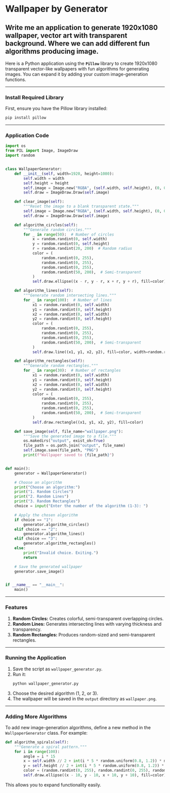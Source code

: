 # Wallpaper by Generator

## Write me an application to generate 1920x1080 wallpaper, vector art with transparent background. Where we can add different fun algorithms producing image.

Here is a Python application using the **`Pillow`** library to create 1920x1080 transparent vector-like wallpapers with fun algorithms for generating images. You can expand it by adding your custom image-generation functions.

---

### Install Required Library

First, ensure you have the Pillow library installed:

```bash
pip install pillow
```

---

### Application Code

```python
import os
from PIL import Image, ImageDraw
import random


class WallpaperGenerator:
    def __init__(self, width=1920, height=1080):
        self.width = width
        self.height = height
        self.image = Image.new("RGBA", (self.width, self.height), (0, 0, 0, 0))
        self.draw = ImageDraw.Draw(self.image)

    def clear_image(self):
        """Reset the image to a blank transparent state."""
        self.image = Image.new("RGBA", (self.width, self.height), (0, 0, 0, 0))
        self.draw = ImageDraw.Draw(self.image)

    def algorithm_circles(self):
        """Generate random circles."""
        for _ in range(50):  # Number of circles
            x = random.randint(0, self.width)
            y = random.randint(0, self.height)
            r = random.randint(20, 200)  # Random radius
            color = (
                random.randint(0, 255),
                random.randint(0, 255),
                random.randint(0, 255),
                random.randint(50, 200),  # Semi-transparent
            )
            self.draw.ellipse((x - r, y - r, x + r, y + r), fill=color)

    def algorithm_lines(self):
        """Generate random intersecting lines."""
        for _ in range(100):  # Number of lines
            x1 = random.randint(0, self.width)
            y1 = random.randint(0, self.height)
            x2 = random.randint(0, self.width)
            y2 = random.randint(0, self.height)
            color = (
                random.randint(0, 255),
                random.randint(0, 255),
                random.randint(0, 255),
                random.randint(50, 200),  # Semi-transparent
            )
            self.draw.line((x1, y1, x2, y2), fill=color, width=random.randint(1, 5))

    def algorithm_rectangles(self):
        """Generate random rectangles."""
        for _ in range(30):  # Number of rectangles
            x1 = random.randint(0, self.width)
            y1 = random.randint(0, self.height)
            x2 = random.randint(0, self.width)
            y2 = random.randint(0, self.height)
            color = (
                random.randint(0, 255),
                random.randint(0, 255),
                random.randint(0, 255),
                random.randint(50, 200),  # Semi-transparent
            )
            self.draw.rectangle((x1, y1, x2, y2), fill=color)

    def save_image(self, file_name="wallpaper.png"):
        """Save the generated image to a file."""
        os.makedirs("output", exist_ok=True)
        file_path = os.path.join("output", file_name)
        self.image.save(file_path, "PNG")
        print(f"Wallpaper saved to {file_path}")


def main():
    generator = WallpaperGenerator()

    # Choose an algorithm
    print("Choose an algorithm:")
    print("1. Random Circles")
    print("2. Random Lines")
    print("3. Random Rectangles")
    choice = input("Enter the number of the algorithm (1-3): ")

    # Apply the chosen algorithm
    if choice == "1":
        generator.algorithm_circles()
    elif choice == "2":
        generator.algorithm_lines()
    elif choice == "3":
        generator.algorithm_rectangles()
    else:
        print("Invalid choice. Exiting.")
        return

    # Save the generated wallpaper
    generator.save_image()


if __name__ == "__main__":
    main()
```

---

### Features

1. **Random Circles:** Creates colorful, semi-transparent overlapping circles.
2. **Random Lines:** Generates intersecting lines with varying thickness and transparency.
3. **Random Rectangles:** Produces random-sized and semi-transparent rectangles.

---

### Running the Application

1. Save the script as `wallpaper_generator.py`.
2. Run it:
    ```bash
    python wallpaper_generator.py
    ```
3. Choose the desired algorithm (1, 2, or 3).
4. The wallpaper will be saved in the `output` directory as `wallpaper.png`.

---

### Adding More Algorithms

To add new image-generation algorithms, define a new method in the `WallpaperGenerator` class. For example:

```python
def algorithm_spirals(self):
    """Generate a spiral pattern."""
    for i in range(100):
        angle = i * 15
        x = self.width // 2 + int(i * 5 * random.uniform(0.8, 1.2)) * math.cos(math.radians(angle))
        y = self.height // 2 + int(i * 5 * random.uniform(0.8, 1.2)) * math.sin(math.radians(angle))
        color = (random.randint(0, 255), random.randint(0, 255), random.randint(0, 255), 100)
        self.draw.ellipse((x - 10, y - 10, x + 10, y + 10), fill=color)
```

This allows you to expand functionality easily.
